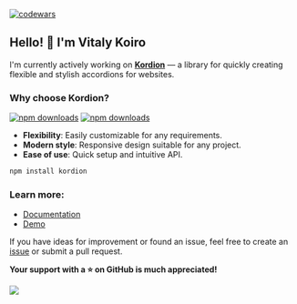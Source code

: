 [![codewars](https://www.codewars.com/users/koirodev/badges/large)](https://www.codewars.com/users/koirodev)

## Hello! 👋 I'm Vitaly Koiro

I'm currently actively working on **[Kordion](https://github.com/koirodev/kordion)** — a library for quickly creating flexible and stylish accordions for websites.

### Why choose Kordion?
[![npm downloads](https://img.shields.io/npm/dt/kordion?style=flat-square&color=red)](https://www.npmjs.com/package/kordion)
[![npm downloads](https://img.shields.io/npm/dw/kordion?style=flat-square&color=blue)](https://www.npmjs.com/package/kordion)

- **Flexibility**: Easily customizable for any requirements.
- **Modern style**: Responsive design suitable for any project.
- **Ease of use**: Quick setup and intuitive API.

```bash
npm install kordion
```

### Learn more:
- [Documentation](https://github.com/koirodev/kordion/blob/main/README.md)
- [Demo](https://koirodev.github.io/kordion/demos/)

If you have ideas for improvement or found an issue, feel free to create an [issue](https://github.com/koirodev/kordion/issues) or submit a pull request.

**Your support with a ⭐ on GitHub is much appreciated!**


<img src="https://quotes-github-readme.vercel.app/api?type=horizontal&theme=dark" style="height: auto; max-width: 100%">

